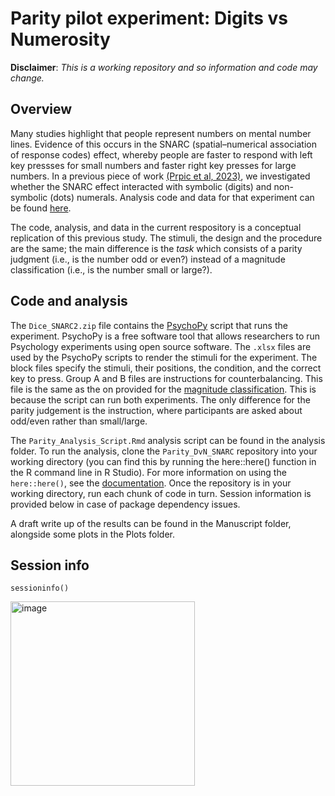 # Parity pilot experiment: Digits vs Numerosity

**Disclaimer**: *This is a working repository and so information and code may change.*

## Overview

Many studies highlight that people represent numbers on mental number lines. Evidence of this occurs in the SNARC (spatial–numerical association of response codes) effect, whereby people are faster to respond with left key pressses for small numbers and faster right key presses for large numbers. In a previous piece of work [(Prpic et al, 2023)](https://link.springer.com/article/10.3758/s13423-023-02246-w), we investigated whether the SNARC effect interacted with symbolic (digits) and non-symbolic (dots) numerals. Analysis code and data for that experiment can be found [here](https://github.com/courtneygoodridge/DvN_manuscript_analysis). 

The code, analysis, and data in the current respository is a conceptual replication of this previous study. The stimuli, the design and the procedure are the same; the main difference is the *task* which consists of a parity judgment (i.e., is the number odd or even?) instead of a magnitude classification (i.e., is the number small or large?). 

## Code and analysis

The `Dice_SNARC2.zip` file contains the [PsychoPy](https://www.psychopy.org/) script that runs the experiment. PsychoPy is a free software tool that allows researchers to run Psychology experiments using open source software. The `.xlsx` files are used by the PsychoPy scripts to render the stimuli for the experiment. The block files specify the stimuli, their positions, the condition, and the correct key to press. Group A and B files are instructions for counterbalancing. This file is the same as the on provided for the [magnitude classification](https://github.com/courtneygoodridge/DvN_manuscript_analysis). This is because the script can run both experiments. The only difference for the parity judgement is the instruction, where participants are asked about odd/even rather than small/large. 

The `Parity_Analysis_Script.Rmd` analysis script can be found in the analysis folder. To run the analysis, clone the `Parity_DvN_SNARC` repository into your working directory (you can find this by running the here::here() function in the R command line in R Studio). For more information on using the `here::here()`, see the [documentation](https://here.r-lib.org/). Once the repository is in your working directory, run each chunk of code in turn. Session information is provided below in case of package dependency issues. 

A draft write up of the results can be found in the Manuscript folder, alongside some plots in the Plots folder. 

## Session info

`sessioninfo()`

<img width="295" alt="image" src="https://github.com/courtneygoodridge/Parity_DvN_SNARC/assets/44811378/53d76452-512e-445b-a85b-2b4a4462ed3c">






